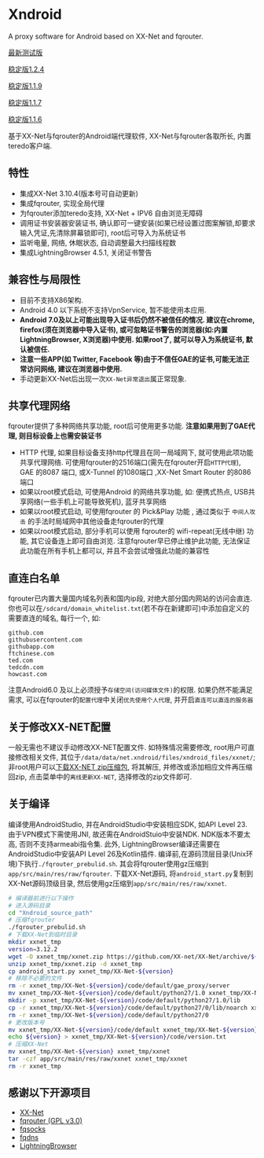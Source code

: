 # Xndroid
A proxy software for Android based on XX-Net and fqrouter.

[最新测试版](https://raw.githubusercontent.com/XndroidDev/Xndroid-update/master/update/app-debug.apk)

[稳定版1.2.4](https://github.com/XndroidDev/Xndroid/releases/download/1.2.4/app-release.apk) 

[稳定版1.1.9](https://github.com/XndroidDev/Xndroid/releases/download/1.1.9/app-release.apk)

[稳定版1.1.7](https://github.com/XndroidDev/Xndroid/releases/download/1.1.7/app-release.apk)

[稳定版1.1.6](https://github.com/XndroidDev/Xndroid/releases/download/1.1.6/app-release.apk)

基于XX-Net与fqrouter的Android端代理软件, XX-Net与fqrouter各取所长, 内置teredo客户端.

## 特性
 * 集成XX-Net 3.10.4(版本号可自动更新)
 * 集成fqrouter, 实现全局代理
 * 为fqrouter添加teredo支持, XX-Net + IPV6 自由浏览无障碍
 * 调用证书安装器安装证书, 确认即可一键安装(如果已经设置过图案解锁,却要求输入凭证,先清除屏幕锁即可), root后可导入为系统证书
 * 监听电量, 网络, 休眠状态, 自动调整最大扫描线程数
 * 集成LightningBrowser 4.5.1, 关闭证书警告

## 兼容性与局限性
 * 目前不支持X86架构.
 * Android 4.0 以下系统不支持VpnService, 暂不能使用本应用.
 * __Android 7.0及以上可能出现导入证书后仍然不被信任的情况. 建议在chrome, firefox(须在浏览器中导入证书), 或可忽略证书警告的浏览器(如:内置LightningBrowser, X浏览器)中使用. 如果root了, 就可以导入为系统证书, 默认被信任.__
 * __注意一些APP(如 Twitter, Facebook 等)由于不信任GAE的证书,可能无法正常访问网络, 建议在浏览器中使用.__
 * 手动更新XX-Net后出现一次`XX-Net异常退出`属正常现象.

## 共享代理网络
 fqrouter提供了多种网络共享功能, root后可使用更多功能. **注意如果用到了GAE代理, 则目标设备上也需安装证书**
 * HTTP 代理, 如果目标设备支持http代理且在同一局域网下, 就可使用此项功能共享代理网络. 可使用fqrouter的2516端口(需先在fqrouter开启`HTTP代理`), GAE 的8087 端口, 或X-Tunnel 的1080端口 ,XX-Net Smart Router 的8086端口
 * 如果以root模式启动, 可使用Android 的网络共享功能, 如: 便携式热点, USB共享网络(一些手机上可能导致死机), 蓝牙共享网络
 * 如果以root模式启动, 可使用fqrouter 的 Pick&Play 功能 , 通过类似于 `中间人攻击` 的手法时局域网中其他设备走fqrouter的代理
 * 如果以root模式启动, 部分手机可以使用 fqrouter的 wifi-repeat(无线中继) 功能, 其它设备连上即可自由浏览. 注意fqrouter早已停止维护此功能, 无法保证此功能在所有手机上都可以, 并且不会尝试增强此功能的兼容性

## 直连白名单
 fqrouter已内置大量国内域名列表和国内ip段, 对绝大部分国内网站的访问会直连. 你也可以在`/sdcard/domain_whitelist.txt`(若不存在新建即可)中添加自定义的需要直连的域名, 每行一个, 如:
```
github.com
githubusercontent.com
githubapp.com
ftchinese.com
ted.com
tedcdn.com
howcast.com
```
 注意Android6.0 及以上必须授予`存储空间(访问媒体文件)`的权限. 如果仍然不能满足需求, 可以在fqrouter的`配置代理`中关闭`优先使用个人代理`, 并开启`直连可以直连的服务器`

## 关于修改XX-NET配置
一般无需也不建议手动修改XX-NET配置文件. 如特殊情况需要修改, root用户可直接修改相关文件, 其位于`/data/data/net.xndroid/files/xndroid_files/xxnet/`; 非root用户可以[下载XX-NET zip压缩包](https://github.com/XX-net/XX-Net/releases), 将其解压, 并修改或添加相应文件再压缩回zip, 点击菜单中的`离线更新XX-NET`, 选择修改的zip文件即可.

## 关于编译
编译使用AndroidStudio, 并在AndroidStudio中安装相应SDK, 如API Level 23. 由于VPN模式下需使用JNI, 故还需在AndroidStuio中安装NDK. NDK版本不要太高, 否则不支持armeabi指令集. 此外, LightningBrowser编译还需要在AndroidStudio中安装API Level 26及Kotlin插件.
编译前,在源码顶层目录(Unix环境)下执行`./fqrouter_prebulid.sh`. 其会将fqrouter使用gz压缩到`app/src/main/res/raw/fqrouter`. 下载XX-Net源码, 将`android_start.py`复制到XX-Net源码顶级目录, 然后使用gz压缩到`app/src/main/res/raw/xxnet`.

```sh
# 编译器前进行以下操作
# 进入源码目录
cd "Xndroid_source_path"
# 压缩fqrouter
./fqrouter_prebulid.sh
# 下载XX-Net到临时目录
mkdir xxnet_tmp
version=3.12.2
wget -O xxnet_tmp/xxnet.zip https://github.com/XX-net/XX-Net/archive/${version}.zip
unzip xxnet_tmp/xxnet.zip -d xxnet_tmp
cp android_start.py xxnet_tmp/XX-Net-${version}
# 移除不必要的文件
rm -r xxnet_tmp/XX-Net-${version}/code/default/gae_proxy/server
mv xxnet_tmp/XX-Net-${version}/code/default/python27/1.0 xxnet_tmp/XX-Net-${version}/code/default/python27/0
mkdir -p xxnet_tmp/XX-Net-${version}/code/default/python27/1.0/lib
cp -r xxnet_tmp/XX-Net-${version}/code/default/python27/0/lib/noarch xxnet_tmp/XX-Net-${version}/code/default/python27/1.0/lib/
rm -r xxnet_tmp/XX-Net-${version}/code/default/python27/0
# 更改版本号
mv xxnet_tmp/XX-Net-${version}/code/default xxnet_tmp/XX-Net-${version}/code/${version}
echo ${version} > xxnet_tmp/XX-Net-${version}/code/version.txt
# 压缩XX-Net
mv xxnet_tmp/XX-Net-${version} xxnet_tmp/xxnet
tar -czf app/src/main/res/raw/xxnet xxnet_tmp/xxnet
rm -r xxnet_tmp
```

## 感谢以下开源项目
 * [XX-Net](https://github.com/XX-net/XX-Net)
 * [fqrouter (GPL v3.0)](https://github.com/fqrouter/fqrouter)
 * [fqsocks](https://github.com/fqrouter/fqsocks)
 * [fqdns](https://github.com/fqrouter/fqdns)
 * [LightningBrowser](https://github.com/anthonycr/Lightning-Browser)
